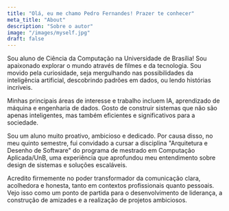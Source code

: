 ```yaml
---
title: "Olá, eu me chamo Pedro Fernandes! Prazer te conhecer"
meta_title: "About"
description: "Sobre o autor"
image: "/images/myself.jpg"
draft: false
---
```


Sou aluno de Ciência da Computação na Universidade de Brasília! Sou apaixonado explorar o mundo através de filmes e da tecnologia. Sou movido pela curiosidade, seja mergulhando nas possibilidades da inteligência artificial, descobrindo padrões em dados, ou lendo histórias incríveis.

Minhas principais áreas de interesse e trabalho incluem IA, aprendizado de máquina e engenharia de dados. Gosto de construir sistemas que não são apenas inteligentes, mas também eficientes e significativos para a sociedade.

Sou um aluno muito proativo, ambicioso e dedicado. Por causa disso, no meu quinto semestre, fui convidado a cursar a disciplina "Arquitetura e Desenho de Software" do programa de mestrado em Computação Aplicada/UnB, uma experiência que aprofundou meu entendimento sobre design de sistemas e soluções escaláveis.

Acredito firmemente no poder transformador da comunicação clara, acolhedora e honesta, tanto em contextos profissionais quanto pessoais. Vejo isso como um ponto de partida para o desenvolvimento de liderança, a construção de amizades e a realização de projetos ambiciosos.